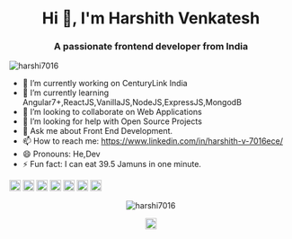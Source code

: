 <h1 align="center">Hi 👋, I'm Harshith Venkatesh</h1>
<h3 align="center">A passionate frontend developer from India</h3>
<p align="left"> <img src="https://komarev.com/ghpvc/?username=harshi7016" alt="harshi7016" /> </p>

- 🔭 I’m currently working on CenturyLink India 
- 🌱 I’m currently learning Angular7+,ReactJS,VanillaJS,NodeJS,ExpressJS,MongodB
- 👯 I’m looking to collaborate on Web Applications
- 🤔 I’m looking for help with Open Source Projects
- 💬 Ask me about Front End Development.
- 📫 How to reach me: https://www.linkedin.com/in/harshith-v-7016ece/
- 😄 Pronouns: He,Dev
- ⚡ Fun fact: I can eat 39.5 Jamuns in one minute.


<p align="left"><img src="https://konpa.github.io/devicon/devicon.git/icons/react/react-original-wordmark.svg" alt="react" width="20" height="20"/> <img src="https://konpa.github.io/devicon/devicon.git/icons/angularjs/angularjs-original.svg" alt="angularjs" width="20" height="20"/> <img src="https://konpa.github.io/devicon/devicon.git/icons/html5/html5-original-wordmark.svg" alt="html5" width="20" height="20"/> <img src="https://konpa.github.io/devicon/devicon.git/icons/javascript/javascript-original.svg" alt="javascript" width="20" height="20"/> <img src="https://konpa.github.io/devicon/devicon.git/icons/typescript/typescript-original.svg" alt="typescript" width="20" height="20"/> <img src="https://konpa.github.io/devicon/devicon.git/icons/mongodb/mongodb-original-wordmark.svg" alt="mongodb" width="20" height="20"/> <img src="https://konpa.github.io/devicon/devicon.git/icons/python/python-original-wordmark.svg" alt="python" width="20" height="20"/></p><p align="center"> <img src="https://github-readme-stats.vercel.app/api?username=harshi7016&show_icons=true" alt="harshi7016" /> </p>

<p align="center">
<a href="https://linkedin.com/in/https://www.linkedin.com/in/harshith-v-7016ece/" target="blank"><img align="center" src="https://cdn.jsdelivr.net/npm/simple-icons@3.0.1/icons/linkedin.svg" alt="https://www.linkedin.com/in/harshith-v-7016ece/" height="20" width="20" /></a>
</p>

